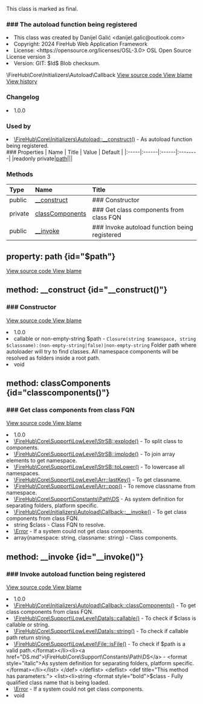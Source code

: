 <title># Callback</title>

<code-block lang="php">
<![CDATA[final class \FireHub\Core\Initializers\Autoload\Callback()]]>
</code-block>





<tip>
    <p>
        This class is marked as <format style="bold">final</format>.
    </p>
</tip>







### ### The autoload function being registered



<deflist>
    <def title="Class basic info:">
        <list><li>This class was created by Danijel Galić &lt;danijel.galic@outlook.com&gt;</li><li>Copyright: 2024 FireHub Web Application Framework</li><li>License: &lt;https://opensource.org/licenses/OSL-3.0&gt; OSL Open Source License version 3</li><li>Version: GIT: $Id$ Blob checksum.</li></list>
    </def>
</deflist>

<deflist><def title="Fully Qualified Class Name:">
        \FireHub\Core\Initializers\Autoload\Callback
    </def><def title="Source code:">
        <a href="https://github.com/The-FireHub-Project/Core/blob/develop-pre-alpha-m1/src/initializers/autoload/firehub.Callback.php#L28">
            View source code
        </a>
    </def>
    <def title="Blame:">
        <a href="https://github.com/The-FireHub-Project/Core/blame/develop-pre-alpha-m1/src/initializers/autoload/firehub.Callback.php">
            View blame
        </a>
    </def>
    <def title="History:">
        <a href="https://github.com/The-FireHub-Project/Core/commits/develop-pre-alpha-m1/src/initializers/autoload/firehub.Callback.php">
            View history
        </a>
    </def></deflist>
### Changelog
<deflist>
    <def title="Version history:">
        <list><li>1.0.0</li></list>
    </def>
</deflist>


### Used by
<deflist>
    <def title="This class is used by:">
        <list><li><a href="Autoload.md#__construct()">\FireHub\Core\Initializers\Autoload::__construct()</a>  - <format style="italic">As autoload function being registered.</format></li></list>
    </def>
</deflist>
### Properties
| Name | Title | Value | Default |
|:-----|:------|:------|:--------|
|readonly private|<a href="#$path">path</a>|||

### Methods
| Type | Name | Title |
|:-----|:-----|:------|
|public|<a href="#__construct()">__construct</a>|### Constructor|
|private|<a href="#classcomponents()">classComponents</a>|### Get class components from class FQN|
|public|<a href="#__invoke()">__invoke</a>|### Invoke autoload function being registered|

## property: path {id="$path"}

<code-block lang="php">
    <![CDATA[readonly private \Closure|string $path]]>
</code-block>















<deflist><def title="Source code:">
                <a href="https://github.com/The-FireHub-Project/Core/blob/develop-pre-alpha-m1/src/initializers/autoload/firehub.Callback.php#L43">
                    View source code
                </a>
            </def>
            <def title="Blame:">
                <a href="https://github.com/The-FireHub-Project/Core/blame/develop-pre-alpha-m1/src/initializers/autoload/firehub.Callback.php#L43">
                    View blame
                </a>
            </def></deflist>
## method: __construct {id="__construct()"}

<code-block lang="php">
    <![CDATA[public Callback::__construct(callable|non-empty-string $path):void]]>
</code-block>













### ### Constructor



<deflist><def title="Source code:">
                <a href="https://github.com/The-FireHub-Project/Core/blob/develop-pre-alpha-m1/src/initializers/autoload/firehub.Callback.php#L42">
                    View source code
                </a>
            </def>
            <def title="Blame:">
                <a href="https://github.com/The-FireHub-Project/Core/blame/develop-pre-alpha-m1/src/initializers/autoload/firehub.Callback.php#L42">
                    View blame
                </a>
            </def></deflist>
<deflist>
    <def title="Version history:">
        <list><li>1.0.0</li></list>
    </def>
</deflist>
<deflist>
    <def title="This method has parameters:">
        <list><li>callable or non-empty-string <format style="bold">$path</format> - <format style="italic">
<code>Closure(string $namespace, string $classname):(non-empty-string|false)|non-empty-string</code>
Folder path where autoloader will try to find classes. All namespace components will be resolved as folders
inside a root path.
</format></li></list>
    </def>
</deflist>
<deflist>
    <def title="This method returns:">
        <list><li>void</li></list>
    </def>
</deflist>
## method: classComponents {id="classcomponents()"}

<code-block lang="php">
    <![CDATA[private Callback::classComponents(string $class):array{namespace: string, classname: string}]]>
</code-block>













### ### Get class components from class FQN



<deflist><def title="Source code:">
                <a href="https://github.com/The-FireHub-Project/Core/blob/develop-pre-alpha-m1/src/initializers/autoload/firehub.Callback.php#L65">
                    View source code
                </a>
            </def>
            <def title="Blame:">
                <a href="https://github.com/The-FireHub-Project/Core/blame/develop-pre-alpha-m1/src/initializers/autoload/firehub.Callback.php#L65">
                    View blame
                </a>
            </def></deflist>
<deflist>
    <def title="Version history:">
        <list><li>1.0.0</li></list>
    </def>
</deflist>
<deflist>
    <def title="This method uses:">
        <list><li><a href="StrSB.md#explode()">\FireHub\Core\Support\LowLevel\StrSB::explode()</a>  - <format style="italic">To split class to components.</format></li><li><a href="StrSB.md#implode()">\FireHub\Core\Support\LowLevel\StrSB::implode()</a>  - <format style="italic">To join array elements to get namespace.</format></li><li><a href="StrSB.md#tolower()">\FireHub\Core\Support\LowLevel\StrSB::toLower()</a>  - <format style="italic">To lowercase all namespaces.</format></li><li><a href="Arr.md#lastkey()">\FireHub\Core\Support\LowLevel\Arr::lastKey()</a>  - <format style="italic">To get classname.</format></li><li><a href="Arr.md#pop()">\FireHub\Core\Support\LowLevel\Arr::pop()</a>  - <format style="italic">To remove classname from namespace.</format></li><li><a href="DS.md">\FireHub\Core\Support\Constants\Path\DS</a>  - <format style="italic">As system definition for separating folders, platform specific.</format></li></list>
    </def>
</deflist>
<deflist>
    <def title="This method is used by:">
        <list><li><a href="Callback.md#__invoke()">\FireHub\Core\Initializers\Autoload\Callback::__invoke()</a>  - <format style="italic">To get class components from class FQN.</format></li></list>
    </def>
</deflist>
<deflist>
    <def title="This method has parameters:">
        <list><li>string <format style="bold">$class</format> - <format style="italic">
Class FQN to resolve.
</format></li></list>
    </def>
</deflist>
<deflist>
    <def title="This method throws:">
        <list><li><a href="Error.md">\Error</a> - <format style="italic">If a system could not get class components.</format></li></list>
    </def>
</deflist>
<deflist>
    <def title="This method returns:">
        <list><li>array{namespace: string, classname: string} - <format style="italic">Class components.</format></li></list>
    </def>
</deflist>
## method: __invoke {id="__invoke()"}

<code-block lang="php">
    <![CDATA[public Callback::__invoke(string $class):void]]>
</code-block>













### ### Invoke autoload function being registered



<deflist><def title="Source code:">
                <a href="https://github.com/The-FireHub-Project/Core/blob/develop-pre-alpha-m1/src/initializers/autoload/firehub.Callback.php#L109">
                    View source code
                </a>
            </def>
            <def title="Blame:">
                <a href="https://github.com/The-FireHub-Project/Core/blame/develop-pre-alpha-m1/src/initializers/autoload/firehub.Callback.php#L109">
                    View blame
                </a>
            </def></deflist>
<deflist>
    <def title="Version history:">
        <list><li>1.0.0</li></list>
    </def>
</deflist>
<deflist>
    <def title="This method uses:">
        <list><li><a href="Callback.md#classcomponents()">\FireHub\Core\Initializers\Autoload\Callback::classComponents()</a>  - <format style="italic">To get class components from class FQN.</format></li><li><a href="DataIs.md#callable()">\FireHub\Core\Support\LowLevel\DataIs::callable()</a>  - <format style="italic">To check if $class is callable or string.</format></li><li><a href="DataIs.md#string()">\FireHub\Core\Support\LowLevel\DataIs::string()</a>  - <format style="italic">To check if callable path return string.</format></li><li><a href="File.md#isfile()">\FireHub\Core\Support\LowLevel\File::isFile()</a>  - <format style="italic">To check if $path is a valid path.</format></li><li><a href="DS.md">\FireHub\Core\Support\Constants\Path\DS</a>  - <format style="italic">As system definition for separating folders, platform specific.</format></li></list>
    </def>
</deflist>
<deflist>
    <def title="This method has parameters:">
        <list><li>string <format style="bold">$class</format> - <format style="italic">
Fully qualified class name that is being loaded.
</format></li></list>
    </def>
</deflist>
<deflist>
    <def title="This method throws:">
        <list><li><a href="Error.md">\Error</a> - <format style="italic">If a system could not get class components.</format></li></list>
    </def>
</deflist>
<deflist>
    <def title="This method returns:">
        <list><li>void</li></list>
    </def>
</deflist>
